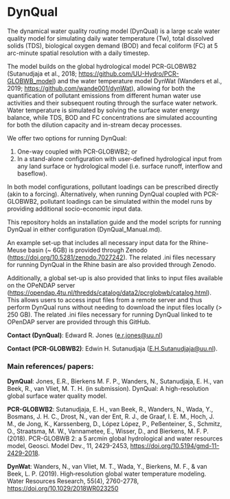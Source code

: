 # DynQual

The dynamical water quality routing model (DynQual) is a large scale water quality model for simulating daily water temperature (Tw), total dissolved solids (TDS), biological oxygen demand (BOD) and fecal coliform (FC) at 5 arc-minute spatial resolution with a daily timestep. 

The model builds on the global hydrological model PCR-GLOBWB2 (Sutanudjaja et al., 2018; https://github.com/UU-Hydro/PCR-GLOBWB_model) and the water temperature model DynWat (Wanders et al., 2019; https://github.com/wande001/dynWat), allowing for both the quantification of pollutant emissions from different human water use activities and their subsequent routing through the surface water network. Water temperature is simulated by solving the surface water energy balance, while TDS, BOD and FC concentrations are simulated accounting for both the dilution capacity and in-stream decay processes.

We offer two options for running DynQual:
1)	One-way coupled with PCR-GLOBWB2; or
2)	In a stand-alone configuration with user-defined hydrological input from any land surface or hydrological model (i.e. surface runoff, interflow and baseflow).

In both model configurations, pollutant loadings can be prescribed directly (akin to a forcing). Alternatively, when running DynQual coupled with PCR-GLOBWB2, pollutant loadings can be simulated within the model runs by providing additional socio-economic input data.

This repository holds an installation guide and the model scripts for running DynQual in either configuration (DynQual_Manual.md).

An example set-up that includes all necessary input data for the Rhine-Meuse basin (~ 6GB) is provided through Zenodo (https://doi.org/10.5281/zenodo.7027242). The related .ini files necessary for running DynQual in the Rhine basin are also provided through Zenodo. 

Additionally, a global set-up is also provided that links to input files available on the OPeNDAP server (https://opendap.4tu.nl/thredds/catalog/data2/pcrglobwb/catalog.html). This allows users to access input files from a remote server and thus perform DynQual runs without needing to download the input files locally (> 250 GB). The related .ini files necessary for running DynQual linked to te OPenDAP server are provided through this GitHub. 

**Contact (DynQual)**: Edward R. Jones (e.r.jones@uu.nl)

**Contact (PCR-GLOBWB2)**: Edwin H. Sutanudjaja (E.H.Sutanudjaja@uu.nl). 


### Main references/ papers:
**DynQual**: Jones, E.R., Bierkens M. F. P., Wanders, N., Sutanudjaja, E. H., van Beek, R., van Vliet, M. T. H. (in submission). DynQual: A high-resolution global surface water quality model.

**PCR-GLOBWB2**: Sutanudjaja, E. H., van Beek, R., Wanders, N., Wada, Y., Bosmans, J. H. C., Drost, N., van der Ent, R. J., de Graaf, I. E. M., Hoch, J. M., de Jong, K., Karssenberg, D., López López, P., Peßenteiner, S., Schmitz, O., Straatsma, M. W., Vannametee, E., Wisser, D., and Bierkens, M. F. P. (2018). PCR-GLOBWB 2: a 5 arcmin global hydrological and water resources model, Geosci. Model Dev., 11, 2429-2453, https://doi.org/10.5194/gmd-11-2429-2018.

**DynWat**: Wanders, N., van Vliet, M. T., Wada, Y., Bierkens, M. F., & van Beek, L. P. (2019). High‐resolution global water temperature modeling. Water Resources Research, 55(4), 2760-2778, https://doi.org/10.1029/2018WR023250

